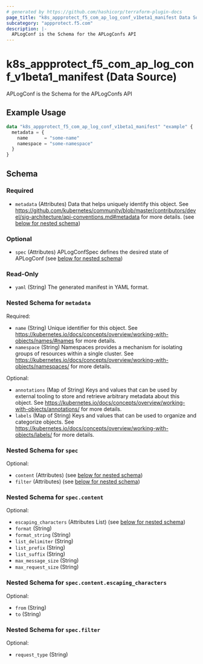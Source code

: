 ```yaml
---
# generated by https://github.com/hashicorp/terraform-plugin-docs
page_title: "k8s_appprotect_f5_com_ap_log_conf_v1beta1_manifest Data Source - terraform-provider-k8s"
subcategory: "appprotect.f5.com"
description: |-
  APLogConf is the Schema for the APLogConfs API
---
```


# k8s_appprotect_f5_com_ap_log_conf_v1beta1_manifest (Data Source)

APLogConf is the Schema for the APLogConfs API

## Example Usage

```terraform
data "k8s_appprotect_f5_com_ap_log_conf_v1beta1_manifest" "example" {
  metadata = {
    name      = "some-name"
    namespace = "some-namespace"
  }
}
```

<!-- schema generated by tfplugindocs -->
## Schema

### Required

- `metadata` (Attributes) Data that helps uniquely identify this object. See https://github.com/kubernetes/community/blob/master/contributors/devel/sig-architecture/api-conventions.md#metadata for more details. (see [below for nested schema](#nestedatt--metadata))

### Optional

- `spec` (Attributes) APLogConfSpec defines the desired state of APLogConf (see [below for nested schema](#nestedatt--spec))

### Read-Only

- `yaml` (String) The generated manifest in YAML format.

<a id="nestedatt--metadata"></a>
### Nested Schema for `metadata`

Required:

- `name` (String) Unique identifier for this object. See https://kubernetes.io/docs/concepts/overview/working-with-objects/names/#names for more details.
- `namespace` (String) Namespaces provides a mechanism for isolating groups of resources within a single cluster. See https://kubernetes.io/docs/concepts/overview/working-with-objects/namespaces/ for more details.

Optional:

- `annotations` (Map of String) Keys and values that can be used by external tooling to store and retrieve arbitrary metadata about this object. See https://kubernetes.io/docs/concepts/overview/working-with-objects/annotations/ for more details.
- `labels` (Map of String) Keys and values that can be used to organize and categorize objects. See https://kubernetes.io/docs/concepts/overview/working-with-objects/labels/ for more details.


<a id="nestedatt--spec"></a>
### Nested Schema for `spec`

Optional:

- `content` (Attributes) (see [below for nested schema](#nestedatt--spec--content))
- `filter` (Attributes) (see [below for nested schema](#nestedatt--spec--filter))

<a id="nestedatt--spec--content"></a>
### Nested Schema for `spec.content`

Optional:

- `escaping_characters` (Attributes List) (see [below for nested schema](#nestedatt--spec--content--escaping_characters))
- `format` (String)
- `format_string` (String)
- `list_delimiter` (String)
- `list_prefix` (String)
- `list_suffix` (String)
- `max_message_size` (String)
- `max_request_size` (String)

<a id="nestedatt--spec--content--escaping_characters"></a>
### Nested Schema for `spec.content.escaping_characters`

Optional:

- `from` (String)
- `to` (String)



<a id="nestedatt--spec--filter"></a>
### Nested Schema for `spec.filter`

Optional:

- `request_type` (String)
